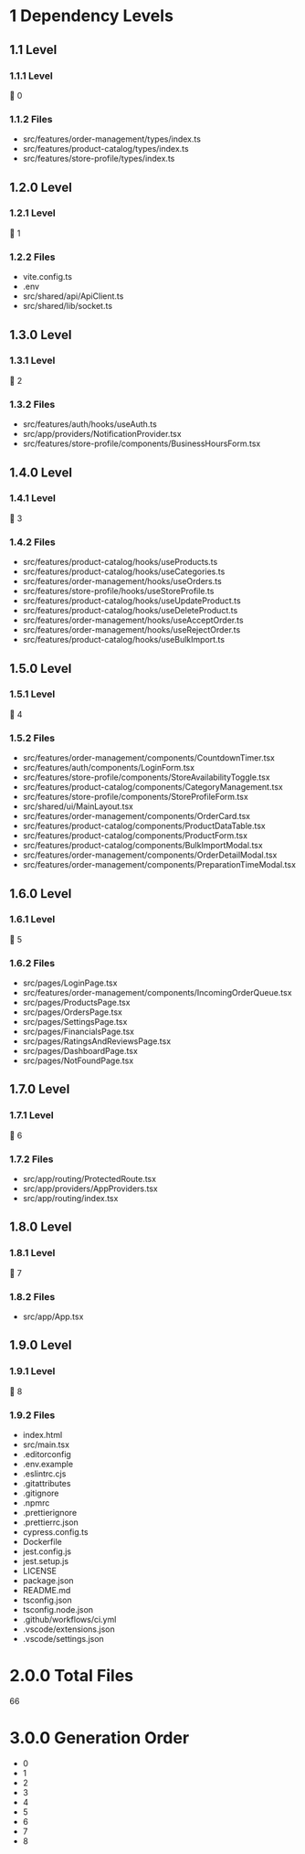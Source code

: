 # 1 Dependency Levels

## 1.1 Level

### 1.1.1 Level

🔹 0

### 1.1.2 Files

- src/features/order-management/types/index.ts
- src/features/product-catalog/types/index.ts
- src/features/store-profile/types/index.ts

## 1.2.0 Level

### 1.2.1 Level

🔹 1

### 1.2.2 Files

- vite.config.ts
- .env
- src/shared/api/ApiClient.ts
- src/shared/lib/socket.ts

## 1.3.0 Level

### 1.3.1 Level

🔹 2

### 1.3.2 Files

- src/features/auth/hooks/useAuth.ts
- src/app/providers/NotificationProvider.tsx
- src/features/store-profile/components/BusinessHoursForm.tsx

## 1.4.0 Level

### 1.4.1 Level

🔹 3

### 1.4.2 Files

- src/features/product-catalog/hooks/useProducts.ts
- src/features/product-catalog/hooks/useCategories.ts
- src/features/order-management/hooks/useOrders.ts
- src/features/store-profile/hooks/useStoreProfile.ts
- src/features/product-catalog/hooks/useUpdateProduct.ts
- src/features/product-catalog/hooks/useDeleteProduct.ts
- src/features/order-management/hooks/useAcceptOrder.ts
- src/features/order-management/hooks/useRejectOrder.ts
- src/features/product-catalog/hooks/useBulkImport.ts

## 1.5.0 Level

### 1.5.1 Level

🔹 4

### 1.5.2 Files

- src/features/order-management/components/CountdownTimer.tsx
- src/features/auth/components/LoginForm.tsx
- src/features/store-profile/components/StoreAvailabilityToggle.tsx
- src/features/product-catalog/components/CategoryManagement.tsx
- src/features/store-profile/components/StoreProfileForm.tsx
- src/shared/ui/MainLayout.tsx
- src/features/order-management/components/OrderCard.tsx
- src/features/product-catalog/components/ProductDataTable.tsx
- src/features/product-catalog/components/ProductForm.tsx
- src/features/product-catalog/components/BulkImportModal.tsx
- src/features/order-management/components/OrderDetailModal.tsx
- src/features/order-management/components/PreparationTimeModal.tsx

## 1.6.0 Level

### 1.6.1 Level

🔹 5

### 1.6.2 Files

- src/pages/LoginPage.tsx
- src/features/order-management/components/IncomingOrderQueue.tsx
- src/pages/ProductsPage.tsx
- src/pages/OrdersPage.tsx
- src/pages/SettingsPage.tsx
- src/pages/FinancialsPage.tsx
- src/pages/RatingsAndReviewsPage.tsx
- src/pages/DashboardPage.tsx
- src/pages/NotFoundPage.tsx

## 1.7.0 Level

### 1.7.1 Level

🔹 6

### 1.7.2 Files

- src/app/routing/ProtectedRoute.tsx
- src/app/providers/AppProviders.tsx
- src/app/routing/index.tsx

## 1.8.0 Level

### 1.8.1 Level

🔹 7

### 1.8.2 Files

- src/app/App.tsx

## 1.9.0 Level

### 1.9.1 Level

🔹 8

### 1.9.2 Files

- index.html
- src/main.tsx
- .editorconfig
- .env.example
- .eslintrc.cjs
- .gitattributes
- .gitignore
- .npmrc
- .prettierignore
- .prettierrc.json
- cypress.config.ts
- Dockerfile
- jest.config.js
- jest.setup.js
- LICENSE
- package.json
- README.md
- tsconfig.json
- tsconfig.node.json
- .github/workflows/ci.yml
- .vscode/extensions.json
- .vscode/settings.json

# 2.0.0 Total Files

66

# 3.0.0 Generation Order

- 0
- 1
- 2
- 3
- 4
- 5
- 6
- 7
- 8

